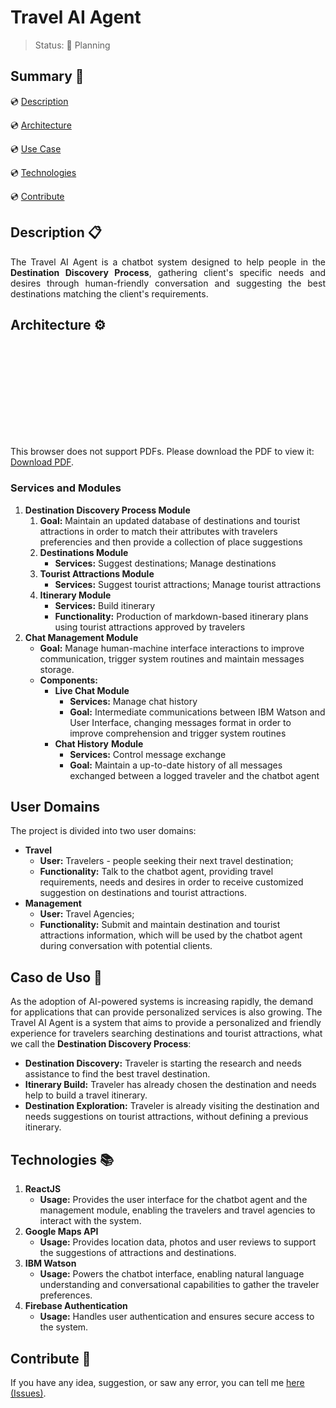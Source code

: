 # Travel AI Agent

> Status: :pencil: Planning

## Summary :bookmark_tabs:

:cd: [Description](#descrição-clipboard) 

:cd: [Architecture](#funcionalidade-gear)    

:cd: [Use Case](#use-case-office) 

:cd: [Technologies](#outras-tecnologias-books)

:cd: [Contribute](#contribuir-gift) 


## Description :clipboard:

<p style="text-align:justify">
The Travel AI Agent is a chatbot system designed to help people in the <b>Destination Discovery Process</b>, gathering client's specific needs and desires through human-friendly conversation and suggesting the best destinations matching the client's requirements.
</p>

## Architecture :gear:

<object data="https://github.com/GustavoHerreroNunes/travel-ai-agent/blob/main/readme-assets/architecture.pdf" type="application/pdf" width="700px" height="700px">
    <embed src="https://github.com/GustavoHerreroNunes/travel-ai-agent/blob/main/readme-assets/architecture.pdf">
        <p>This browser does not support PDFs. Please download the PDF to view it: <a href="https://github.com/GustavoHerreroNunes/travel-ai-agent/blob/main/readme-assets/architecture.pdf">Download PDF</a>.</p>
    </embed>
</object>

### Services and Modules

1. **Destination Discovery Process Module**
    1. **Goal:** Maintain an updated database of destinations and tourist attractions in order to match their attributes with travelers preferencies and then provide a collection of place suggestions
    2. **Destinations Module**
        - **Services:** Suggest destinations; Manage destinations
    3. **Tourist Attractions Module**
        - **Services:** Suggest tourist attractions; Manage tourist attractions
    4. **Itinerary Module**
        - **Services:** Build itinerary
        - **Functionality:** Production of markdown-based itinerary plans using tourist attractions approved by travelers
2. **Chat Management Module**
    - **Goal:** Manage human-machine interface interactions to improve communication, trigger system routines and maintain messages storage.
    - **Components:**
        - **Live Chat Module**
            - **Services:** Manage chat history
            - **Goal:** Intermediate communications between IBM Watson and User Interface, changing messages format in order to improve comprehension and trigger system routines
        - **Chat History** **Module**
            - **Services:** Control message exchange
            - **Goal:** Maintain a up-to-date history of all messages exchanged between a logged traveler and the chatbot agent

## User Domains

The project is divided into two user domains:

- **Travel**
    - **User:** Travelers - people seeking their next travel destination;
    - **Functionality:** Talk to the chatbot agent, providing travel requirements, needs and desires in order to receive customized suggestion on destinations and tourist attractions.
- **Management**
    - **User:** Travel Agencies;
    - **Functionality:** Submit and maintain destination and tourist attractions information, which will be used by the chatbot agent during conversation with potential clients.

## Caso de Uso :office:

As the adoption of AI-powered systems is increasing rapidly, the demand for applications that can provide personalized services is also growing. The Travel AI Agent is a system that aims to provide a personalized and friendly experience for travelers searching destinations and tourist attractions, what we call the **Destination Discovery Process**:
-  **Destination Discovery:** Traveler is starting the research and needs assistance to find the best travel destination.
- **Itinerary Build:** Traveler has already chosen the destination and needs help to build a travel itinerary.
- **Destination Exploration:** Traveler is already visiting the destination and needs suggestions on tourist attractions, without defining a previous itinerary.

## Technologies :books:

1. **ReactJS**
    - **Usage:** Provides the user interface for the chatbot agent and the management module, enabling the travelers and travel agencies to interact with the system.
1. **Google Maps API**
    - **Usage:** Provides location data, photos and user reviews to support the suggestions of attractions and destinations.
2. **IBM Watson**
    - **Usage:** Powers the chatbot interface, enabling natural language understanding and conversational capabilities to gather the traveler preferences.
3. **Firebase Authentication**
    - **Usage:** Handles user authentication and ensures secure access to the system.

## Contribute :gift:

If you have any idea, suggestion, or saw any error, you can tell me [here (Issues)][issues].

<!---Links utilizados no documento-->

[architecture-pdf]: https://github.com/GustavoHerreroNunes/travel-ai-agent/blob/main/readme-assets/architecture.pdf

[issues]: https://github.com/GustavoHerreroNunes/travel-ai-agent/issues